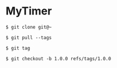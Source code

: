 # MyTimer

```
$ git clone git@~
```

```
$ git pull --tags
```

```
$ git tag
```

```
$ git checkout -b 1.0.0 refs/tags/1.0.0
```
